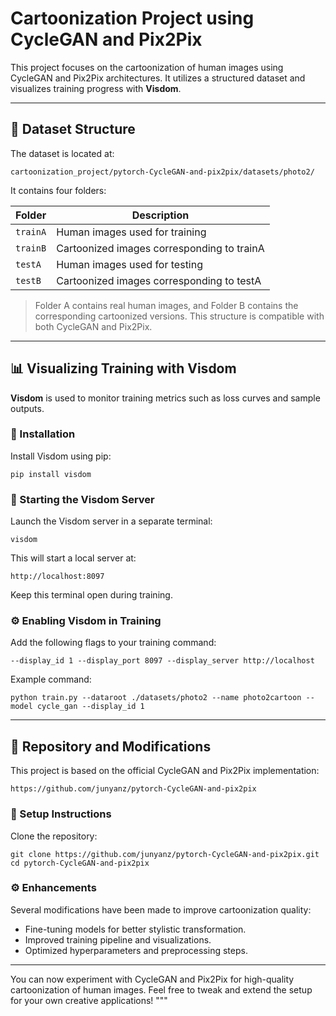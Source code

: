 # Cartoonization Project using CycleGAN and Pix2Pix

This project focuses on the cartoonization of human images using CycleGAN and Pix2Pix architectures. It utilizes a structured dataset and visualizes training progress with **Visdom**.

---

## 📁 Dataset Structure

The dataset is located at:

```
cartoonization_project/pytorch-CycleGAN-and-pix2pix/datasets/photo2/
```

It contains four folders:

| Folder | Description |
|--------|-------------|
| `trainA` | Human images used for training |
| `trainB` | Cartoonized images corresponding to trainA |
| `testA`  | Human images used for testing |
| `testB`  | Cartoonized images corresponding to testA |

> Folder A contains real human images, and Folder B contains the corresponding cartoonized versions. This structure is compatible with both CycleGAN and Pix2Pix.

---

## 📊 Visualizing Training with Visdom

**Visdom** is used to monitor training metrics such as loss curves and sample outputs.

### 🔧 Installation

Install Visdom using pip:

```
pip install visdom
```

### 🚀 Starting the Visdom Server

Launch the Visdom server in a separate terminal:

```
visdom
```

This will start a local server at:

```
http://localhost:8097
```

Keep this terminal open during training.

### ⚙️ Enabling Visdom in Training

Add the following flags to your training command:

```
--display_id 1 --display_port 8097 --display_server http://localhost
```

Example command:

```
python train.py --dataroot ./datasets/photo2 --name photo2cartoon --model cycle_gan --display_id 1
```

---

## 🧪 Repository and Modifications

This project is based on the official CycleGAN and Pix2Pix implementation:

```
https://github.com/junyanz/pytorch-CycleGAN-and-pix2pix
```

### 🚀 Setup Instructions

Clone the repository:

```
git clone https://github.com/junyanz/pytorch-CycleGAN-and-pix2pix.git
cd pytorch-CycleGAN-and-pix2pix
```

### ⚙️ Enhancements

Several modifications have been made to improve cartoonization quality:

- Fine-tuning models for better stylistic transformation.
- Improved training pipeline and visualizations.
- Optimized hyperparameters and preprocessing steps.

---

You can now experiment with CycleGAN and Pix2Pix for high-quality cartoonization of human images. Feel free to tweak and extend the setup for your own creative applications!
"""

